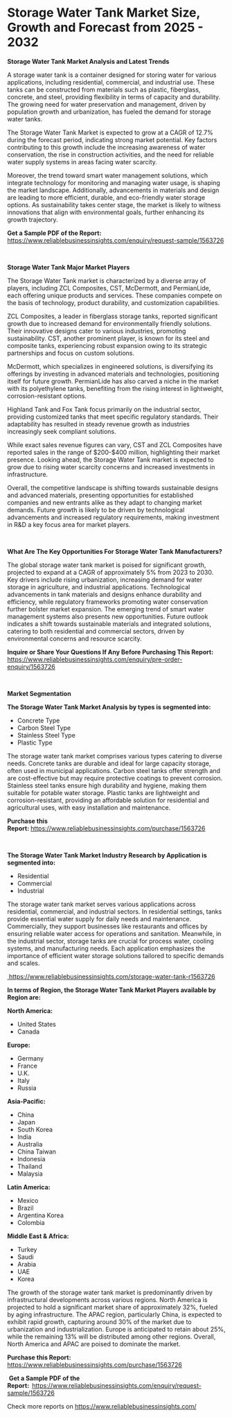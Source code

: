 <p><h1>Storage Water Tank Market Size, Growth and Forecast from 2025 - 2032</h1></p><p><strong>Storage Water Tank Market Analysis and Latest Trends</strong></p>
<p><p>A storage water tank is a container designed for storing water for various applications, including residential, commercial, and industrial use. These tanks can be constructed from materials such as plastic, fiberglass, concrete, and steel, providing flexibility in terms of capacity and durability. The growing need for water preservation and management, driven by population growth and urbanization, has fueled the demand for storage water tanks.</p><p>The Storage Water Tank Market is expected to grow at a CAGR of 12.7% during the forecast period, indicating strong market potential. Key factors contributing to this growth include the increasing awareness of water conservation, the rise in construction activities, and the need for reliable water supply systems in areas facing water scarcity. </p><p>Moreover, the trend toward smart water management solutions, which integrate technology for monitoring and managing water usage, is shaping the market landscape. Additionally, advancements in materials and design are leading to more efficient, durable, and eco-friendly water storage options. As sustainability takes center stage, the market is likely to witness innovations that align with environmental goals, further enhancing its growth trajectory.</p></p>
<p><strong>Get a Sample PDF of the Report:&nbsp;</strong> <a href="https://www.reliablebusinessinsights.com/enquiry/request-sample/1563726?utm_campaign=2248&utm_medium=2&utm_source=Github&utm_content=ia&utm_term=11042025&utm_id=storage-water-tank">https://www.reliablebusinessinsights.com/enquiry/request-sample/1563726</a></p>
<p>&nbsp;</p>
<p><strong>Storage Water Tank Major Market Players</strong></p>
<p><p>The Storage Water Tank market is characterized by a diverse array of players, including ZCL Composites, CST, McDermott, and PermianLide, each offering unique products and services. These companies compete on the basis of technology, product durability, and customization capabilities. </p><p>ZCL Composites, a leader in fiberglass storage tanks, reported significant growth due to increased demand for environmentally friendly solutions. Their innovative designs cater to various industries, promoting sustainability. CST, another prominent player, is known for its steel and composite tanks, experiencing robust expansion owing to its strategic partnerships and focus on custom solutions. </p><p>McDermott, which specializes in engineered solutions, is diversifying its offerings by investing in advanced materials and technologies, positioning itself for future growth. PermianLide has also carved a niche in the market with its polyethylene tanks, benefiting from the rising interest in lightweight, corrosion-resistant options. </p><p>Highland Tank and Fox Tank focus primarily on the industrial sector, providing customized tanks that meet specific regulatory standards. Their adaptability has resulted in steady revenue growth as industries increasingly seek compliant solutions.</p><p>While exact sales revenue figures can vary, CST and ZCL Composites have reported sales in the range of $200-$400 million, highlighting their market presence. Looking ahead, the Storage Water Tank market is expected to grow due to rising water scarcity concerns and increased investments in infrastructure. </p><p>Overall, the competitive landscape is shifting towards sustainable designs and advanced materials, presenting opportunities for established companies and new entrants alike as they adapt to changing market demands. Future growth is likely to be driven by technological advancements and increased regulatory requirements, making investment in R&D a key focus area for market players.</p></p>
<p>&nbsp;</p>
<p><strong>What Are The Key Opportunities For Storage Water Tank Manufacturers?</strong></p>
<p><p>The global storage water tank market is poised for significant growth, projected to expand at a CAGR of approximately 5% from 2023 to 2030. Key drivers include rising urbanization, increasing demand for water storage in agriculture, and industrial applications. Technological advancements in tank materials and designs enhance durability and efficiency, while regulatory frameworks promoting water conservation further bolster market expansion. The emerging trend of smart water management systems also presents new opportunities. Future outlook indicates a shift towards sustainable materials and integrated solutions, catering to both residential and commercial sectors, driven by environmental concerns and resource scarcity.</p></p>
<p><strong>Inquire or Share Your Questions If Any Before Purchasing This Report:</strong> <a href="https://www.reliablebusinessinsights.com/enquiry/pre-order-enquiry/1563726?utm_campaign=2248&utm_medium=2&utm_source=Github&utm_content=ia&utm_term=11042025&utm_id=storage-water-tank">https://www.reliablebusinessinsights.com/enquiry/pre-order-enquiry/1563726</a></p>
<p>&nbsp;</p>
<p><strong>Market Segmentation</strong></p>
<p><strong>The Storage Water Tank Market Analysis by types is segmented into:</strong></p>
<p><ul><li>Concrete Type</li><li>Carbon Steel Type</li><li>Stainless Steel Type</li><li>Plastic Type</li></ul></p>
<p><p>The storage water tank market comprises various types catering to diverse needs. Concrete tanks are durable and ideal for large capacity storage, often used in municipal applications. Carbon steel tanks offer strength and are cost-effective but may require protective coatings to prevent corrosion. Stainless steel tanks ensure high durability and hygiene, making them suitable for potable water storage. Plastic tanks are lightweight and corrosion-resistant, providing an affordable solution for residential and agricultural uses, with easy installation and maintenance.</p></p>
<p><strong>Purchase this Report:&nbsp;</strong><a href="https://www.reliablebusinessinsights.com/purchase/1563726?utm_campaign=2248&utm_medium=2&utm_source=Github&utm_content=ia&utm_term=11042025&utm_id=storage-water-tank">https://www.reliablebusinessinsights.com/purchase/1563726</a></p>
<p>&nbsp;</p>
<p><strong>The Storage Water Tank Market Industry Research by Application is segmented into:</strong></p>
<p><ul><li>Residential</li><li>Commercial</li><li>Industrial</li></ul></p>
<p><p>The storage water tank market serves various applications across residential, commercial, and industrial sectors. In residential settings, tanks provide essential water supply for daily needs and maintenance. Commercially, they support businesses like restaurants and offices by ensuring reliable water access for operations and sanitation. Meanwhile, in the industrial sector, storage tanks are crucial for process water, cooling systems, and manufacturing needs. Each application emphasizes the importance of efficient water storage solutions tailored to specific demands and scales.</p></p>
<p><a href="https://www.reliablebusinessinsights.com/storage-water-tank-r1563726?utm_campaign=2248&utm_medium=2&utm_source=Github&utm_content=ia&utm_term=11042025&utm_id=storage-water-tank">&nbsp;https://www.reliablebusinessinsights.com/storage-water-tank-r1563726</a></p>
<p><strong>In terms of Region, the Storage Water Tank Market Players available by Region are:</strong></p>
<p>
    <p> <strong> North America: </strong>
        <ul>
            <li>United States</li>
            <li>Canada</li>
        </ul>
        </p> 
    <p> <strong> Europe: </strong>
        <ul>
            <li>Germany</li>
            <li>France</li>
            <li>U.K.</li>
            <li>Italy</li>
            <li>Russia</li>
        </ul>
        </p> 
    <p> <strong> Asia-Pacific: </strong>
        <ul>
            <li>China</li>
            <li>Japan</li>
            <li>South Korea</li>
            <li>India</li>
            <li>Australia</li>
            <li>China Taiwan</li>
            <li>Indonesia</li>
            <li>Thailand</li>
            <li>Malaysia</li>
        </ul>
        </p> 
    <p> <strong> Latin America: </strong>
        <ul>
            <li>Mexico</li>
            <li>Brazil</li>
            <li>Argentina Korea</li>
            <li>Colombia</li>
        </ul>
        </p> 
    <p> <strong> Middle East & Africa: </strong>
        <ul>
            <li>Turkey</li>
            <li>Saudi</li>
            <li>Arabia</li>
            <li>UAE</li>
            <li>Korea</li>
        </ul>
    </p>
    </p>
<p><p>The growth of the storage water tank market is predominantly driven by infrastructural developments across various regions. North America is projected to hold a significant market share of approximately 32%, fueled by aging infrastructure. The APAC region, particularly China, is expected to exhibit rapid growth, capturing around 30% of the market due to urbanization and industrialization. Europe is anticipated to retain about 25%, while the remaining 13% will be distributed among other regions. Overall, North America and APAC are poised to dominate the market.</p></p>
<p><strong>Purchase this Report: </strong><a href="https://www.reliablebusinessinsights.com/purchase/1563726?utm_campaign=2248&utm_medium=2&utm_source=Github&utm_content=ia&utm_term=11042025&utm_id=storage-water-tank">https://www.reliablebusinessinsights.com/purchase/1563726</a></p>
<p>&nbsp;<strong>Get a Sample PDF of the Report:&nbsp;&nbsp;</strong><a href="https://www.reliablebusinessinsights.com/enquiry/request-sample/1563726?utm_campaign=2248&utm_medium=2&utm_source=Github&utm_content=ia&utm_term=11042025&utm_id=storage-water-tank">https://www.reliablebusinessinsights.com/enquiry/request-sample/1563726</a></p>
<p><strong></strong></p>
<p>Check more reports on <a href="https://www.reliablebusinessinsights.com/?utm_campaign=2248&utm_medium=2&utm_source=Github&utm_content=ia&utm_term=11042025&utm_id=storage-water-tank">https://www.reliablebusinessinsights.com/</a></p>